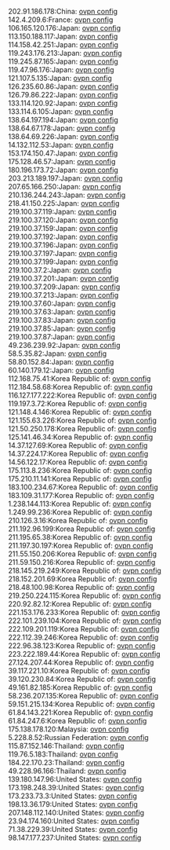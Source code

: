 202.91.186.178:China: [ovpn config](vpn/202_91_186_178.ovpn)  
142.4.209.6:France: [ovpn config](vpn/142_4_209_6.ovpn)  
106.165.120.176:Japan: [ovpn config](vpn/106_165_120_176.ovpn)  
113.150.188.117:Japan: [ovpn config](vpn/113_150_188_117.ovpn)  
114.158.42.251:Japan: [ovpn config](vpn/114_158_42_251.ovpn)  
119.243.176.213:Japan: [ovpn config](vpn/119_243_176_213.ovpn)  
119.245.87.165:Japan: [ovpn config](vpn/119_245_87_165.ovpn)  
119.47.96.176:Japan: [ovpn config](vpn/119_47_96_176.ovpn)  
121.107.5.135:Japan: [ovpn config](vpn/121_107_5_135.ovpn)  
126.235.60.86:Japan: [ovpn config](vpn/126_235_60_86.ovpn)  
126.79.86.222:Japan: [ovpn config](vpn/126_79_86_222.ovpn)  
133.114.120.92:Japan: [ovpn config](vpn/133_114_120_92.ovpn)  
133.114.6.105:Japan: [ovpn config](vpn/133_114_6_105.ovpn)  
138.64.197.194:Japan: [ovpn config](vpn/138_64_197_194.ovpn)  
138.64.67.178:Japan: [ovpn config](vpn/138_64_67_178.ovpn)  
138.64.69.226:Japan: [ovpn config](vpn/138_64_69_226.ovpn)  
14.132.112.53:Japan: [ovpn config](vpn/14_132_112_53.ovpn)  
153.174.150.47:Japan: [ovpn config](vpn/153_174_150_47.ovpn)  
175.128.46.57:Japan: [ovpn config](vpn/175_128_46_57.ovpn)  
180.196.173.72:Japan: [ovpn config](vpn/180_196_173_72.ovpn)  
203.213.189.197:Japan: [ovpn config](vpn/203_213_189_197.ovpn)  
207.65.166.250:Japan: [ovpn config](vpn/207_65_166_250.ovpn)  
210.136.244.243:Japan: [ovpn config](vpn/210_136_244_243.ovpn)  
218.41.150.225:Japan: [ovpn config](vpn/218_41_150_225.ovpn)  
219.100.37.119:Japan: [ovpn config](vpn/219_100_37_119.ovpn)  
219.100.37.120:Japan: [ovpn config](vpn/219_100_37_120.ovpn)  
219.100.37.159:Japan: [ovpn config](vpn/219_100_37_159.ovpn)  
219.100.37.192:Japan: [ovpn config](vpn/219_100_37_192.ovpn)  
219.100.37.196:Japan: [ovpn config](vpn/219_100_37_196.ovpn)  
219.100.37.197:Japan: [ovpn config](vpn/219_100_37_197.ovpn)  
219.100.37.199:Japan: [ovpn config](vpn/219_100_37_199.ovpn)  
219.100.37.2:Japan: [ovpn config](vpn/219_100_37_2.ovpn)  
219.100.37.201:Japan: [ovpn config](vpn/219_100_37_201.ovpn)  
219.100.37.209:Japan: [ovpn config](vpn/219_100_37_209.ovpn)  
219.100.37.213:Japan: [ovpn config](vpn/219_100_37_213.ovpn)  
219.100.37.60:Japan: [ovpn config](vpn/219_100_37_60.ovpn)  
219.100.37.63:Japan: [ovpn config](vpn/219_100_37_63.ovpn)  
219.100.37.83:Japan: [ovpn config](vpn/219_100_37_83.ovpn)  
219.100.37.85:Japan: [ovpn config](vpn/219_100_37_85.ovpn)  
219.100.37.87:Japan: [ovpn config](vpn/219_100_37_87.ovpn)  
49.236.239.92:Japan: [ovpn config](vpn/49_236_239_92.ovpn)  
58.5.35.82:Japan: [ovpn config](vpn/58_5_35_82.ovpn)  
58.80.152.84:Japan: [ovpn config](vpn/58_80_152_84.ovpn)  
60.140.179.12:Japan: [ovpn config](vpn/60_140_179_12.ovpn)  
112.168.75.41:Korea Republic of: [ovpn config](vpn/112_168_75_41.ovpn)  
112.184.58.68:Korea Republic of: [ovpn config](vpn/112_184_58_68.ovpn)  
116.127.177.222:Korea Republic of: [ovpn config](vpn/116_127_177_222.ovpn)  
119.197.3.72:Korea Republic of: [ovpn config](vpn/119_197_3_72.ovpn)  
121.148.4.146:Korea Republic of: [ovpn config](vpn/121_148_4_146.ovpn)  
121.155.63.226:Korea Republic of: [ovpn config](vpn/121_155_63_226.ovpn)  
121.50.250.178:Korea Republic of: [ovpn config](vpn/121_50_250_178.ovpn)  
125.141.46.34:Korea Republic of: [ovpn config](vpn/125_141_46_34.ovpn)  
14.37.127.69:Korea Republic of: [ovpn config](vpn/14_37_127_69.ovpn)  
14.37.224.17:Korea Republic of: [ovpn config](vpn/14_37_224_17.ovpn)  
14.56.122.17:Korea Republic of: [ovpn config](vpn/14_56_122_17.ovpn)  
175.113.8.236:Korea Republic of: [ovpn config](vpn/175_113_8_236.ovpn)  
175.210.11.141:Korea Republic of: [ovpn config](vpn/175_210_11_141.ovpn)  
183.100.234.67:Korea Republic of: [ovpn config](vpn/183_100_234_67.ovpn)  
183.109.31.177:Korea Republic of: [ovpn config](vpn/183_109_31_177.ovpn)  
1.238.144.113:Korea Republic of: [ovpn config](vpn/1_238_144_113.ovpn)  
1.249.99.236:Korea Republic of: [ovpn config](vpn/1_249_99_236.ovpn)  
210.126.3.16:Korea Republic of: [ovpn config](vpn/210_126_3_16.ovpn)  
211.192.96.199:Korea Republic of: [ovpn config](vpn/211_192_96_199.ovpn)  
211.195.65.38:Korea Republic of: [ovpn config](vpn/211_195_65_38.ovpn)  
211.197.30.197:Korea Republic of: [ovpn config](vpn/211_197_30_197.ovpn)  
211.55.150.206:Korea Republic of: [ovpn config](vpn/211_55_150_206.ovpn)  
211.59.150.216:Korea Republic of: [ovpn config](vpn/211_59_150_216.ovpn)  
218.145.219.249:Korea Republic of: [ovpn config](vpn/218_145_219_249.ovpn)  
218.152.201.69:Korea Republic of: [ovpn config](vpn/218_152_201_69.ovpn)  
218.48.100.98:Korea Republic of: [ovpn config](vpn/218_48_100_98.ovpn)  
219.250.224.115:Korea Republic of: [ovpn config](vpn/219_250_224_115.ovpn)  
220.92.82.12:Korea Republic of: [ovpn config](vpn/220_92_82_12.ovpn)  
221.153.176.233:Korea Republic of: [ovpn config](vpn/221_153_176_233.ovpn)  
222.101.239.104:Korea Republic of: [ovpn config](vpn/222_101_239_104.ovpn)  
222.109.201.119:Korea Republic of: [ovpn config](vpn/222_109_201_119.ovpn)  
222.112.39.246:Korea Republic of: [ovpn config](vpn/222_112_39_246.ovpn)  
222.96.38.123:Korea Republic of: [ovpn config](vpn/222_96_38_123.ovpn)  
223.222.189.44:Korea Republic of: [ovpn config](vpn/223_222_189_44.ovpn)  
27.124.207.44:Korea Republic of: [ovpn config](vpn/27_124_207_44.ovpn)  
39.117.221.10:Korea Republic of: [ovpn config](vpn/39_117_221_10.ovpn)  
39.120.230.84:Korea Republic of: [ovpn config](vpn/39_120_230_84.ovpn)  
49.161.82.185:Korea Republic of: [ovpn config](vpn/49_161_82_185.ovpn)  
58.236.207.135:Korea Republic of: [ovpn config](vpn/58_236_207_135.ovpn)  
59.151.215.134:Korea Republic of: [ovpn config](vpn/59_151_215_134.ovpn)  
61.84.143.221:Korea Republic of: [ovpn config](vpn/61_84_143_221.ovpn)  
61.84.247.6:Korea Republic of: [ovpn config](vpn/61_84_247_6.ovpn)  
175.138.178.120:Malaysia: [ovpn config](vpn/175_138_178_120.ovpn)  
5.228.8.52:Russian Federation: [ovpn config](vpn/5_228_8_52.ovpn)  
115.87.152.146:Thailand: [ovpn config](vpn/115_87_152_146.ovpn)  
119.76.5.183:Thailand: [ovpn config](vpn/119_76_5_183.ovpn)  
184.22.170.23:Thailand: [ovpn config](vpn/184_22_170_23.ovpn)  
49.228.96.166:Thailand: [ovpn config](vpn/49_228_96_166.ovpn)  
139.180.147.96:United States: [ovpn config](vpn/139_180_147_96.ovpn)  
173.198.248.39:United States: [ovpn config](vpn/173_198_248_39.ovpn)  
173.233.73.3:United States: [ovpn config](vpn/173_233_73_3.ovpn)  
198.13.36.179:United States: [ovpn config](vpn/198_13_36_179.ovpn)  
207.148.112.140:United States: [ovpn config](vpn/207_148_112_140.ovpn)  
23.94.174.160:United States: [ovpn config](vpn/23_94_174_160.ovpn)  
71.38.229.39:United States: [ovpn config](vpn/71_38_229_39.ovpn)  
98.147.177.237:United States: [ovpn config](vpn/98_147_177_237.ovpn)  
